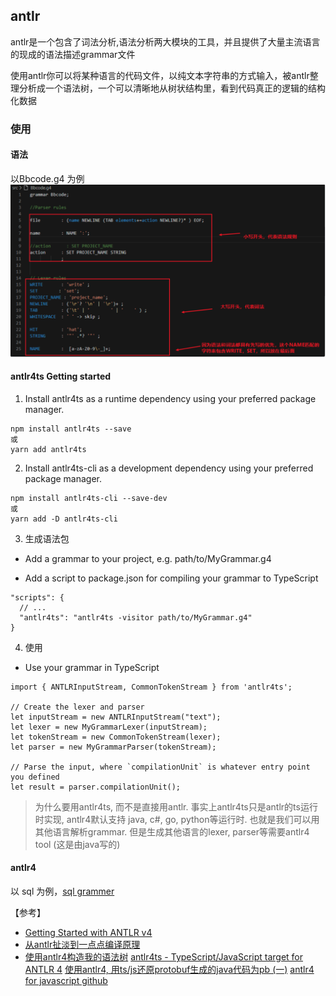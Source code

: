## antlr
antlr是一个包含了词法分析,语法分析两大模块的工具，并且提供了大量主流语言的现成的语法描述grammar文件

使用antlr你可以将某种语言的代码文件，以纯文本字符串的方式输入，被antlr整理分析成一个语法树，一个可以清晰地从树状结构里，看到代码真正的逻辑的结构化数据

### 使用
#### 语法
以Bbcode.g4 为例
<img src="./assets/antlrGrammer.png">

#### antlr4ts Getting started

1. Install antlr4ts as a runtime dependency using your preferred package manager.
```
npm install antlr4ts --save 
或
yarn add antlr4ts
```
2. Install antlr4ts-cli as a development dependency using your preferred package manager.
```
npm install antlr4ts-cli --save-dev
或
yarn add -D antlr4ts-cli
```
3. 生成语法包
- Add a grammar to your project, e.g. path/to/MyGrammar.g4

- Add a script to package.json for compiling your grammar to TypeScript

```
"scripts": {
  // ...
  "antlr4ts": "antlr4ts -visitor path/to/MyGrammar.g4"
}
```
4. 使用
- Use your grammar in TypeScript
```
import { ANTLRInputStream, CommonTokenStream } from 'antlr4ts';

// Create the lexer and parser
let inputStream = new ANTLRInputStream("text");
let lexer = new MyGrammarLexer(inputStream);
let tokenStream = new CommonTokenStream(lexer);
let parser = new MyGrammarParser(tokenStream);

// Parse the input, where `compilationUnit` is whatever entry point you defined
let result = parser.compilationUnit();
```

> 为什么要用antlr4ts, 而不是直接用antlr. 事实上antlr4ts只是antlr的ts运行时实现, antlr4默认支持 java, c#, go, python等运行时. 也就是我们可以用其他语言解析grammar. 但是生成其他语言的lexer, parser等需要antlr4 tool (这是由java写的)

#### antlr4 
以 sql 为例，[sql grammer](https://forcedotcom.github.io/phoenix/index.html)


【参考】
- [Getting Started with ANTLR v4](https://github.com/antlr/antlr4/blob/master/doc/getting-started.md)
- [从antlr扯淡到一点点编译原理](https://awhisper.github.io/2016/11/18/%E4%BB%8Eantlr%E5%88%B0%E8%AF%AD%E6%B3%95%E8%A7%A3%E6%9E%90/)
- [使用antlr4构造我的语法树](https://cloud.tencent.com/developer/article/1571188)
[antlr4ts - TypeScript/JavaScript target for ANTLR 4](https://www.npmjs.com/package/antlr4ts/v/0.5.0-alpha.2)
[使用antlr4, 用ts/js还原protobuf生成的java代码为pb (一)](https://www.jianshu.com/p/e54011f407e9)
[antlr4 for javascript github](https://github.com/antlr/antlr4/blob/master/doc/javascript-target.md)